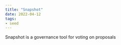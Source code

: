 ```yaml
---
title: "Snapshot"
date: 2022-04-12
tags:
- seed
---
```


Snapshot is a governance tool for voting on proposals